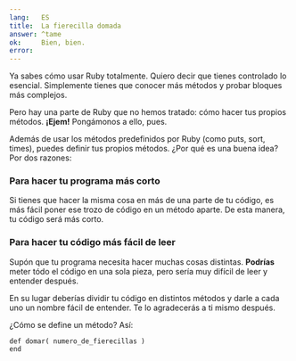 ```yaml
---
lang:   ES
title:  La fierecilla domada
answer: ^tame
ok:     Bien, bien.
error:  
---
```


Ya sabes cómo usar Ruby totalmente. Quiero decir que tienes controlado lo esencial.
Simplemente tienes que conocer más métodos y probar bloques más complejos.

Pero hay una parte de Ruby que no hemos tratado: cómo hacer tus propios métodos.
__¡Ejem!__ Pongámonos a ello, pues.

Además de usar los métodos predefinidos por Ruby (como puts, sort, times), puedes definir
tus propios métodos. ¿Por qué es una buena idea? Por dos razones:

### Para hacer tu programa más corto
Si tienes que hacer la misma cosa en más de una parte de tu código, es más fácil poner ese trozo de código en un método aparte.
De esta manera, tu código será más corto.

### Para hacer tu código más fácil de leer
Supón que tu programa necesita hacer muchas cosas distintas.
__Podrías__ meter tódo el código en una sola pieza, pero sería muy difícil de leer y entender después.

En su lugar deberías dividir tu código en distintos métodos y darle a cada uno un nombre fácil de entender.
Te lo agradecerás a ti mismo después.

¿Cómo se define un método? Así:

    def domar( numero_de_fierecillas )
    end
